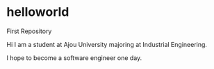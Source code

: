 # helloworld
First Repository

Hi I am a student at Ajou University majoring at Industrial Engineering.

I hope to become a software engineer one day.
